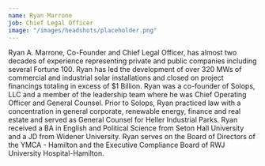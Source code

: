 ```yaml
---
name: Ryan Marrone
job: Chief Legal Officer
image: "/images/headshots/placeholder.png"
---
```


Ryan A. Marrone, Co-Founder and Chief Legal Officer, has almost two decades of experience representing private and public companies including several Fortune 100.  Ryan has led the development of over 320 MWs of commercial and industrial solar installations and closed on project financings totaling in excess of $1 Billion. Ryan was a co-founder of Solops, LLC and a member of the leadership team where he was Chief Operating Officer and General Counsel. Prior to Solops, Ryan practiced law with a concentration in general corporate, renewable energy, finance and real estate and served as General Counsel for Heller Industrial Parks. Ryan received a BA in English and Political Science from Seton Hall University and a JD from Widener University. Ryan serves on the Board of Directors of the YMCA - Hamilton and the Executive Compliance Board of RWJ University Hospital-Hamilton.
